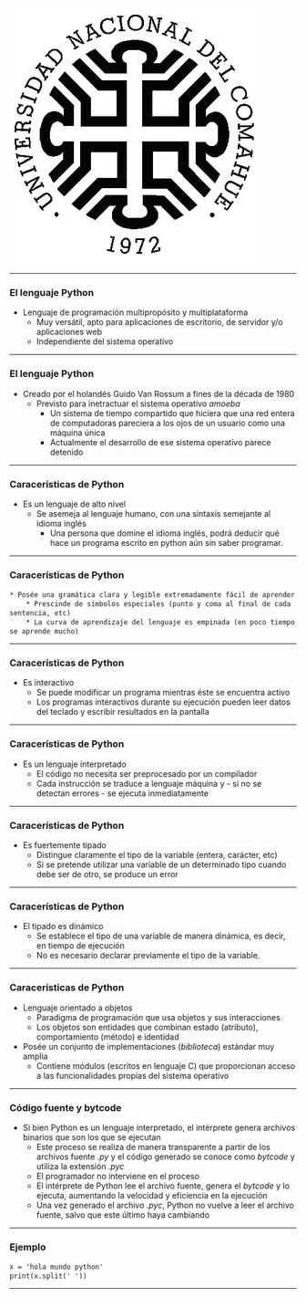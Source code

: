 
![logo](./images/LOGOUNC.gif)

---

### El lenguaje Python

 * Lenguaje de programación multipropósito y multiplataforma
    * Muy versátil, apto para aplicaciones de escritorio, de servidor y/o aplicaciones web
    * Independiente del sistema operativo

---

### El lenguaje Python

 * Creado por el holandés Guido Van Rossum a fines de la década de 1980
    * Previsto para inetractuar el sistema operativo _amoeba_
        * Un sistema de tiempo compartido que hiciera que una red entera de computadoras pareciera a los ojos de un usuario como una máquina única
        * Actualmente el desarrollo de ese sistema operativo parece detenido

---

### Caracerísticas de Python

 * Es un lenguaje de alto nivel
    * Se asemeja al lenguaje humano, con una sintaxis semejante al idioma inglés
        * Una persona que domine el idioma inglés, podrá deducir qué hace un programa escrito en python aún sin saber programar.

---

### Caracerísticas de Python

    * Posée una gramática clara y legible extremadamente fácil de aprender
        * Prescinde de símbolos especiales (punto y coma al final de cada sentencia, etc)
        * La curva de aprendizaje del lenguaje es empinada (en poco tiempo se aprende mucho)

---

### Caracerísticas de Python

 * Es interactivo
     * Se puede modificar un programa mientras éste se encuentra activo
     * Los programas interactivos durante su ejecución pueden leer datos del teclado y escribir resultados en la pantalla

---

### Caracerísticas de Python

 * Es un lenguaje interpretado
     * El código no necesita ser preprocesado por un compilador
     * Cada instrucción se traduce a lenguaje máquina y - si no se detectan errores - se ejecuta inmediatamente

---

### Caracerísticas de Python

 * Es fuertemente tipado
    * Distingue claramente el tipo de la variable (entera, carácter, etc)
    * Si se pretende utilizar una variable de un determinado tipo cuando debe ser de otro, se produce un error

---

### Caracerísticas de Python

 * El tipado es dinámico
    * Se establece el tipo de una variable de manera dinámica, es decir, en tiempo de ejecución
    * No es necesario declarar previamente el tipo de la variable.
 
---

### Caracerísticas de Python

 * Lenguaje orientado a objetos
    * Paradigma de programación que usa objetos y sus interacciones
    * Los objetos son entidades que combinan estado (atributo), comportamiento (método) e identidad
 * Posée un conjunto de implementaciones (_biblioteca_) estándar muy amplia
    *  Contiene módulos (escritos en lenguaje C) que proporcionan acceso a las funcionalidades propias del sistema operativo

---

### Código fuente y bytcode

 * Si bien Python es un lenguaje interpretado, el intérprete genera archivos binarios que son los que se ejecutan
    * Este proceso se realiza de manera transparente a partir de los archivos fuente _.py_ y el código generado se conoce como _bytcode_ y utiliza la extensión _.pyc_
    * El programador no interviene en el proceso
    * El intérprete de Python lee el archivo fuente, genera el _bytcode_ y lo ejecuta, aumentando la velocidad y eficiencia en la ejecución
    * Una vez generado el archivo _.pyc_, Python no vuelve a leer el archivo fuente, salvo que este último haya cambiando

---

### Ejemplo

```{python}
x = 'hola mundo python'
print(x.split(' '))

```
---
